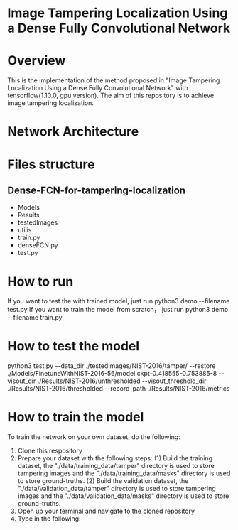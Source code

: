 # Image Tampering Localization Using a Dense Fully Convolutional Network
# Overview
This is the implementation of the method proposed in "Image Tampering Localization Using a Dense Fully Convolutional Network" with tensorflow(1.10.0, gpu version). The aim of this repository is to achieve image tampering localization.
# Network Architecture

# Files structure
## Dense-FCN-for-tampering-localization
- Models
- Results
- testedImages
- utilis
- train.py
- denseFCN.py
- test.py
# How to run
If you want to test the with trained model, just run python3 demo --filename test.py
If you want to train the model from scratch， just run python3 demo --filename train.py

# How to test the model
python3 test.py --data_dir ./testedImages/NIST-2016/tamper/ --restore ./Models/FinetuneWithNIST-2016-56/model.ckpt-0.418555-0.753885-8 --visout_dir ./Results/NIST-2016/unthresholded --visout_threshold_dir ./Results/NIST-2016/thresholded --record_path ./Results/NIST-2016/metrics
# How to train the model
To train the network on your own dataset, do the following:
1. Clone this respository
2. Prepare your dataset with the following steps:
(1) Build the training dataset, the "./data/training_data/tamper" directory is used to store tampering images and the "./data/training_data/masks" directory is used to store ground-truths. 
(2) Build the validation dataset, the "./data/validation_data/tamper" directory is used to store tampering images and the "./data/validation_data/masks" directory is used to store ground-truths. 
3. Open up your terminal and navigate to the cloned repository
4. Type in the following:

